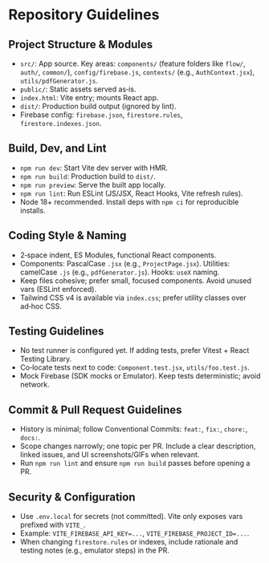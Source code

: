 # Repository Guidelines

## Project Structure & Modules
- `src/`: App source. Key areas: `components/` (feature folders like `flow/`, `auth/`, `common/`), `config/firebase.js`, `contexts/` (e.g., `AuthContext.jsx`), `utils/pdfGenerator.js`.
- `public/`: Static assets served as‑is.
- `index.html`: Vite entry; mounts React app.
- `dist/`: Production build output (ignored by lint).
- Firebase config: `firebase.json`, `firestore.rules`, `firestore.indexes.json`.

## Build, Dev, and Lint
- `npm run dev`: Start Vite dev server with HMR.
- `npm run build`: Production build to `dist/`.
- `npm run preview`: Serve the built app locally.
- `npm run lint`: Run ESLint (JS/JSX, React Hooks, Vite refresh rules).
- Node 18+ recommended. Install deps with `npm ci` for reproducible installs.

## Coding Style & Naming
- 2‑space indent, ES Modules, functional React components.
- Components: PascalCase `.jsx` (e.g., `ProjectPage.jsx`). Utilities: camelCase `.js` (e.g., `pdfGenerator.js`). Hooks: `useX` naming.
- Keep files cohesive; prefer small, focused components. Avoid unused vars (ESLint enforced).
- Tailwind CSS v4 is available via `index.css`; prefer utility classes over ad‑hoc CSS.

## Testing Guidelines
- No test runner is configured yet. If adding tests, prefer Vitest + React Testing Library.
- Co‑locate tests next to code: `Component.test.jsx`, `utils/foo.test.js`.
- Mock Firebase (SDK mocks or Emulator). Keep tests deterministic; avoid network.

## Commit & Pull Request Guidelines
- History is minimal; follow Conventional Commits: `feat:`, `fix:`, `chore:`, `docs:`.
- Scope changes narrowly; one topic per PR. Include a clear description, linked issues, and UI screenshots/GIFs when relevant.
- Run `npm run lint` and ensure `npm run build` passes before opening a PR.

## Security & Configuration
- Use `.env.local` for secrets (not committed). Vite only exposes vars prefixed with `VITE_`.
- Example: `VITE_FIREBASE_API_KEY=...`, `VITE_FIREBASE_PROJECT_ID=...`.
- When changing `firestore.rules` or indexes, include rationale and testing notes (e.g., emulator steps) in the PR.
